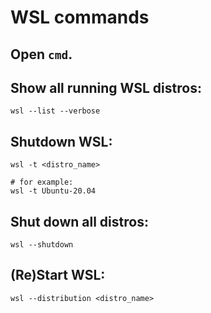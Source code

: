# WSL commands

## Open `cmd`.

## Show all running WSL distros:
    wsl --list --verbose

## Shutdown WSL:
    wsl -t <distro_name>

    # for example:
    wsl -t Ubuntu-20.04

## Shut down all distros:

    wsl --shutdown

## (Re)Start WSL:
    wsl --distribution <distro_name>
